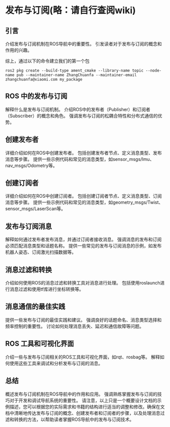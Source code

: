# 发布与订阅(略：请自行查阅wiki)

## 引言

介绍发布与订阅机制在ROS导航中的重要性。
引发读者对于发布与订阅的概念和作用的兴趣。

综上，通过以下的命令建立我们的第一个包
```
ros2 pkg create --build-type ament_cmake --library-name topic --node-name pub --maintainer-name ZhangChuanfa --maintainer-email zhangchuanfa@xiaomi.com my_package
```


## ROS 中的发布与订阅

解释什么是发布与订阅机制。
介绍ROS中的发布者（Publisher）和订阅者（Subscriber）的概念和角色。
强调发布与订阅的松耦合特性和分布式通信的优势。

## 创建发布者

详细介绍如何在ROS中创建发布者。
包括创建发布者节点、定义消息类型、发布消息等步骤。
提供一些示例代码和常见的消息类型，如sensor_msgs/Imu、nav_msgs/Odometry等。

## 创建订阅者

详细介绍如何在ROS中创建订阅者。
包括创建订阅者节点、定义消息类型、订阅消息等步骤。
提供一些示例代码和常见的消息类型，如geometry_msgs/Twist、sensor_msgs/LaserScan等。

## 发布与订阅消息

解释如何通过发布者发布消息，并通过订阅者接收消息。
强调消息的发布和订阅必须匹配消息类型和话题名称。
提供一些常见的发布与订阅消息的示例，如发布机器人姿态、订阅激光扫描数据等。

## 消息过滤和转换

介绍如何使用ROS的消息过滤和转换工具对消息进行处理。
包括使用roslaunch进行消息过滤和使用tf库进行坐标转换等。

## 消息通信的最佳实践

提供一些发布与订阅的最佳实践和建议。
强调良好的话题命名、消息类型选择和频率控制的重要性。
讨论如何处理消息丢失、延迟和通信故障等问题。

## ROS 工具和可视化界面

介绍一些与发布与订阅相关的ROS工具和可视化界面，如rqt、rosbag等。
解释如何使用这些工具来调试和分析发布与订阅的消息。

## 总结

概述发布与订阅机制在ROS导航中的作用和应用。
强调熟练掌握发布与订阅的技巧对于开发和调试导航系统的重要性。
请注意，以上只是一个概要设计文档的示例描述，您可以根据您的实际需求和书籍的结构进行适当的调整和修改。确保在文档中清晰地传达发布与订阅的概念、创建发布者和订阅者的步骤，以及处理消息过滤和转换的方法，以帮助读者掌握ROS导航中的发布与订阅技术。